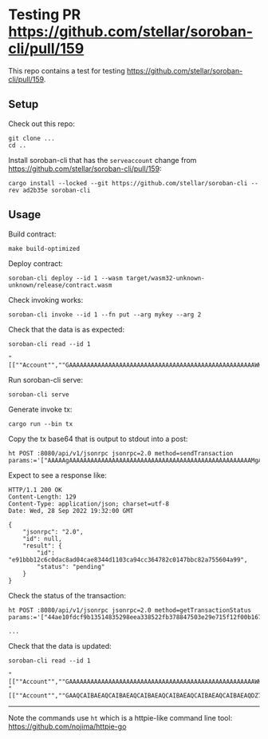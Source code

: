 # Testing PR https://github.com/stellar/soroban-cli/pull/159

This repo contains a test for testing https://github.com/stellar/soroban-cli/pull/159.

## Setup

Check out this repo:

```
git clone ...
cd ..
```

Install soroban-cli that has the `serveaccount` change from https://github.com/stellar/soroban-cli/pull/159:

```
cargo install --locked --git https://github.com/stellar/soroban-cli --rev ad2b35e soroban-cli
```

## Usage

Build contract:
```
make build-optimized
```

Deploy contract:
```
soroban-cli deploy --id 1 --wasm target/wasm32-unknown-unknown/release/contract.wasm
```

Check invoking works:
```
soroban-cli invoke --id 1 --fn put --arg mykey --arg 2
```

Check that the data is as expected:
```
soroban-cli read --id 1
```
```
"[[""Account"",""GAAAAAAAAAAAAAAAAAAAAAAAAAAAAAAAAAAAAAAAAAAAAAAAAAAAAWHF""],""mykey""]",2
```

Run soroban-cli serve:
```
soroban-cli serve
```

Generate invoke tx:
```
cargo run --bin tx
```

Copy the tx base64 that is output to stdout into a post:
```
ht POST :8080/api/v1/jsonrpc jsonrpc=2.0 method=sendTransaction params:='["AAAAAgAAAAAAAAAAAAAAAAAAAAAAAAAAAAAAAAAAAAAAAAAAAAAAAAAAAMgAAAAAAAAAAQAAAAAAAAAAAAAAAQAAAAAAAAAYAAAAAAAAAAQAAAAEAAAAAQAAAAQAAAAgAAAAAAAAAAAAAAAAAAAAAAAAAAAAAAAAAAAAAAAAAAEAAAAFAAAAA3B1dAAAAAAFAAAABW15a2V5AAAAAAAAAQAAAHsAAAAAAAAAAQAAAAYAAAAAAAAAAAAAAAAAAAAAAAAAAAAAAAAAAAAAAAAAAQAAAAQAAAABAAAAAAAAAAIAAAAEAAAAAQAAAAcAAAAAAAAAAAAAAAAAAAAAAAAAAAAAAAAAAAAAAAAAAAAAAAEAAAAFAAAABW15a2V5AAAAAAAAAAAAAAA="]'
```

Expect to see a response like:
```
HTTP/1.1 200 OK
Content-Length: 129
Content-Type: application/json; charset=utf-8
Date: Wed, 28 Sep 2022 19:32:00 GMT

{
    "jsonrpc": "2.0",
    "id": null,
    "result": {
        "id": "e91bbb12c6c0dac8ad04cae8344d1103ca94cc364782c0147bbc82a755604a99",
        "status": "pending"
    }
}
```

Check the status of the transaction:
```
ht POST :8080/api/v1/jsonrpc jsonrpc=2.0 method=getTransactionStatus params:='["44ae10fdcf9b13514835298eea338522fb378847503e29e715f12f00b1678b6c"]'
```
```
...
```

Check that the data is updated:
```
soroban-cli read --id 1
```
```
"[[""Account"",""GAAAAAAAAAAAAAAAAAAAAAAAAAAAAAAAAAAAAAAAAAAAAAAAAAAAAWHF""],""mykey""]",2
"[[""Account"",""GAAQCAIBAEAQCAIBAEAQCAIBAEAQCAIBAEAQCAIBAEAQCAIBAEAQDZ7H""],""mykey""]",123
```

---

Note the commands use `ht` which is a httpie-like command line tool:
https://github.com/nojima/httpie-go
